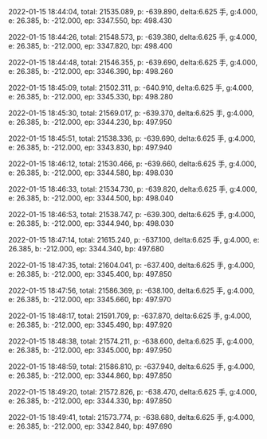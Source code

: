2022-01-15 18:44:04, total: 21535.089, p: -639.890, delta:6.625 手, g:4.000, e: 26.385, b: -212.000, ep: 3347.550, bp: 498.430

2022-01-15 18:44:26, total: 21548.573, p: -639.380, delta:6.625 手, g:4.000, e: 26.385, b: -212.000, ep: 3347.820, bp: 498.400

2022-01-15 18:44:48, total: 21546.355, p: -639.690, delta:6.625 手, g:4.000, e: 26.385, b: -212.000, ep: 3346.390, bp: 498.260

2022-01-15 18:45:09, total: 21502.311, p: -640.910, delta:6.625 手, g:4.000, e: 26.385, b: -212.000, ep: 3345.330, bp: 498.280

2022-01-15 18:45:30, total: 21569.017, p: -639.370, delta:6.625 手, g:4.000, e: 26.385, b: -212.000, ep: 3344.230, bp: 497.950

2022-01-15 18:45:51, total: 21538.336, p: -639.690, delta:6.625 手, g:4.000, e: 26.385, b: -212.000, ep: 3343.830, bp: 497.940

2022-01-15 18:46:12, total: 21530.466, p: -639.660, delta:6.625 手, g:4.000, e: 26.385, b: -212.000, ep: 3344.580, bp: 498.030

2022-01-15 18:46:33, total: 21534.730, p: -639.820, delta:6.625 手, g:4.000, e: 26.385, b: -212.000, ep: 3344.500, bp: 498.040

2022-01-15 18:46:53, total: 21538.747, p: -639.300, delta:6.625 手, g:4.000, e: 26.385, b: -212.000, ep: 3344.940, bp: 498.030

2022-01-15 18:47:14, total: 21615.240, p: -637.100, delta:6.625 手, g:4.000, e: 26.385, b: -212.000, ep: 3344.340, bp: 497.680

2022-01-15 18:47:35, total: 21604.041, p: -637.400, delta:6.625 手, g:4.000, e: 26.385, b: -212.000, ep: 3345.400, bp: 497.850

2022-01-15 18:47:56, total: 21586.369, p: -638.100, delta:6.625 手, g:4.000, e: 26.385, b: -212.000, ep: 3345.660, bp: 497.970

2022-01-15 18:48:17, total: 21591.709, p: -637.870, delta:6.625 手, g:4.000, e: 26.385, b: -212.000, ep: 3345.490, bp: 497.920

2022-01-15 18:48:38, total: 21574.211, p: -638.600, delta:6.625 手, g:4.000, e: 26.385, b: -212.000, ep: 3345.000, bp: 497.950

2022-01-15 18:48:59, total: 21586.810, p: -637.940, delta:6.625 手, g:4.000, e: 26.385, b: -212.000, ep: 3344.860, bp: 497.850

2022-01-15 18:49:20, total: 21572.826, p: -638.470, delta:6.625 手, g:4.000, e: 26.385, b: -212.000, ep: 3344.330, bp: 497.850

2022-01-15 18:49:41, total: 21573.774, p: -638.680, delta:6.625 手, g:4.000, e: 26.385, b: -212.000, ep: 3342.840, bp: 497.690